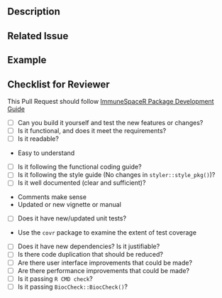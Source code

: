 <!-- DO NOT SHARE YOUR USERNAME/PASSWORD, OR API KEYS/TOKENS IN THIS ISSUE -->

<!--- Provide a general summary of your changes in the Title above -->

## Description
<!--- Describe your changes in detail -->


## Related Issue
<!--- if this closes an issue make sure include e.g., "fix #4" or similar - or if just relates to an issue make sure to mention it like "#4" -->


## Example
<!--- if introducing a new feature or changing behavior of existing methods/functions, include an example if possible to do in brief form -->

<!--- Did you remember to include tests? Unless you're just changing grammar, please include new tests for your change -->


## Checklist for Reviewer

<!---  Reviewing code is a lot of work for both code owner and reviewer. The purpose of the following checklists is to set expectations for the code review and reduce time spent on reading the code --->
<!--- Code owners, please respect reviewer's time. Reviewers, please be respectful and kind to the code owners in your reviews --->

This Pull Request should follow [ImmuneSpaceR Package Development Guide](
https://github.com/RGLab/ImmuneSpaceR/blob/master/CONTRIBUTING.md#package-development-guide)

* [ ]  Can you build it yourself and test the new features or changes?
* [ ]  Is it functional, and does it meet the requirements?
* [ ]  Is it readable?
  * Easy to understand
* [ ]  Is it following the functional coding guide?
* [ ]  Is it following the style guide (No changes in `styler::style_pkg()`)?
* [ ]  Is it well documented (clear and sufficient)?
  * Comments make sense
  * Updated or new vignette or manual
* [ ]  Does it have new/updated unit tests?
  * Use the `covr` package to examine the extent of test coverage
* [ ]  Does it have new dependencies? Is it justifiable?
* [ ]  Is there code duplication that should be reduced?
* [ ]  Are there user interface improvements that could be made?
* [ ]  Are there performance improvements that could be made?
* [ ]  Is it passing `R CMD check`?
* [ ]  Is it passing `BiocCheck::BiocCheck()`?
